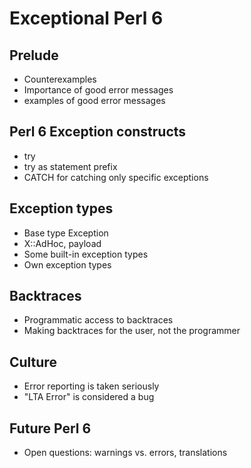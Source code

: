 Exceptional Perl 6
==================

Prelude
-------

* Counterexamples
* Importance of good error messages
* examples of good error messages


Perl 6 Exception constructs
---------------------------

* try
* try as statement prefix
* CATCH for catching only specific exceptions

Exception types
---------------

* Base type Exception
* X::AdHoc, payload
* Some built-in exception types
* Own exception types


Backtraces
----------

* Programmatic access to backtraces
* Making backtraces for the user, not the programmer


Culture
-------

* Error reporting is taken seriously
* "LTA Error" is considered a bug

Future Perl 6
-------------

* Open questions: warnings vs. errors, translations
